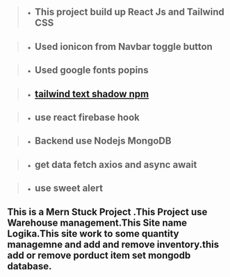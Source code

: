 <!-- > - ## Logika Warehouse [Live Link](https://logika-warehouse.web.app/) -->

> - ## This project build up React Js and Tailwind CSS

> - ## Used ionicon from Navbar toggle button

> - ## Used google fonts popins

> - ## [tailwind text shadow npm](https://www.npmjs.com/package/tailwindcss-textshadow)

> - ## use react firebase hook

> - ## Backend use Nodejs MongoDB

> - ## get data fetch axios and async await

> - ## use sweet alert

## This is a Mern Stuck Project .This Project use Warehouse management.This Site name Logika.This site work to some quantity managemne and add and remove inventory.this add or remove porduct item set mongodb database.
